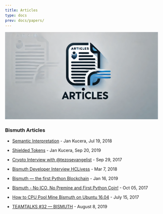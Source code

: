 ```yaml
---
title: Articles
type: docs
prev: docs/papers/
---
```

![](/images/2018-articles.webp)

### Bismuth Articles

* [Semantic Interpretation](/pdf/2018-07-19-semantic.pdf) - Jan Kucera, Jul 19, 2018
 
* [Shielded Tokens](/pdf/2019-09-20-shielded.pdf) - Jan Kucera, Sep 20, 2019

* [Crypto Interview with @tezosevangelist](https://xamanap.medium.com/cryptointerview-with-tezosevangelist-b45cbb72e414) - Sep 29, 2017  

* [Bismuth Developer Interview HCLivess](https://ecency.com/cryptocurrency/@aetsen/bismuth-developer-interview-hclivess) - Mar 7, 2018

* [Bismuth — the first Python Blockchain](https://medium.com/@cblackbeard/bismuth-the-first-python-blockchain-6e2fb0b53a4f) - Jan 16, 2019

* [Bismuth - No ICO, No Premine and First Python Coin!](https://steemit.com/bitcoin/@kingscrown/bismuth-no-ico-no-premine-and-first-python-coin) - Oct 05, 2017

* [How to CPU Pool Mine Bismuth on Ubuntu 16.04](https://steemit.com/crypto/@aetsen/how-to-cpu-pool-mine-bismuth-on-ubuntu-16-04) - July 15, 2017

* [TEAMTALKS #32 — BISMUTH](https://medium.com/@flashygordy/teamtalks-32-bismuth-82d56f9b37c) - August 8, 2019  
